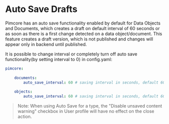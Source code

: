 # Auto Save Drafts
Pimcore has an auto save functionality enabled by default for Data Objects and Documents, which creates a draft on default interval of 60 seconds or as soon as there is a first change detected on a data object/document. 
This feature creates a draft version, which is not published and changes will appear only in backend until published.

It is possible to change interval or completely turn off auto save functionality(by setting interval to 0) in config.yaml:
```yaml
pimcore: 
    
    documents: 
        auto_save_interval: 60 # saving interval in seconds, default 60s, set to 0 to disable it
    
    objects: 
        auto_save_interval: 60 # saving interval in seconds, default 60s, set to 0 to disable it
```

> Note: When using Auto Save for a type, the "Disable unsaved content warning" checkbox in User profile will have no effect on the close action.